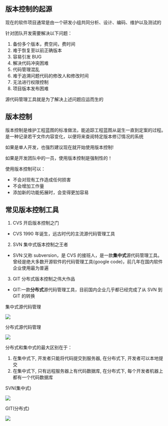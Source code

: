 ## 版本控制的起源

现在的软件项目通常是由一个研发小组共同分析、设计、编码、维护以及测试的

针对团队开发需要解决以下问题：

1.  备份多个版本，费空间，费时间
2.  难于恢复至以前正确版本
3.  容易引发 BUG
4.  解决代码冲突困难
5.  代码管理混乱
6.  难于追溯问题代码的修改人和修改时间
7.  无法进行权限控制
8.  项目版本发布困难

源代码管理工具就是为了解决上述问题应运而生的

## 版本控制

版本控制是维护工程蓝图的标准做法，能追踪工程蓝图从诞生一直到定案的过程。是一种记录若干文件内容变化，以便将来查阅特定版本修订情况的系统

如果是单人开发，也强烈建议现在就开始使用版本控制!

如果是开发团队中的一员，使用版本控制是强制性的！

使用版本控制可以：

- 不会对现有工作造成任何损害
- 不会增加工作量
- 添加新的功能拓展时，会变得更加容易

## 常见版本控制工具

1.  CVS 开启版本控制之门

- CVS 1990 年诞生，远古时代的主流源代码管理工具

2.  SVN 集中式版本控制之王者

- SVN:又称 subversion，是 CVS 的接班人，是一款**集中式**源代码管理工具。曾经是绝大多数开源软件的代码管理工具(google code)，前几年在国内软件企业使用最为普遍

3.  GIT 分布式版本控制之伟大作品

- GIT:一款**分布式**源代码管理工具，目前国内企业几乎都已经完成了从 SVN 到 GIT 的转换

集中式源代码管理

![](https://upload-images.jianshu.io/upload_images/647982-0038292fc7901b3c.png?imageMogr2/auto-orient/strip|imageView2/2/w/601/format/webp)

分布式源代码管理

![](https://upload-images.jianshu.io/upload_images/647982-b32b9194c125ecbf.png?imageMogr2/auto-orient/strip|imageView2/2/w/459/format/webp)

分布式和集中式的最大区别在于：

1.  在集中式下, 开发者只能将代码提交到服务器, 在分布式下, 开发者可以本地提交
2.  在集中式下, 只有远程服务器上有代码数据库, 在分布式下, 每个开发者机器上都有一个代码数据库

SVN(集中式)

![](https://upload-images.jianshu.io/upload_images/647982-04a8ecee2ca8e5c4.png?imageMogr2/auto-orient/strip|imageView2/2/w/744/format/webp)

GIT(分布式)

![](https://upload-images.jianshu.io/upload_images/647982-6a9d0974b77621bc.png?imageMogr2/auto-orient/strip|imageView2/2/w/483/format/webp)
